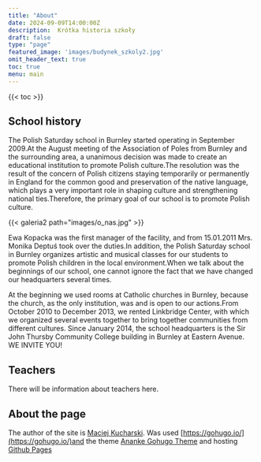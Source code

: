 ```yaml
---
title: "About"
date: 2024-09-09T14:00:00Z
description:  Krótka historia szkoły 
draft: false
type: "page"
featured_image: 'images/budynek_szkoly2.jpg'
omit_header_text: true
toc: true
menu: main
---
```


{{< toc >}}

## School history

The Polish Saturday school in Burnley started operating in September 2009.At the August meeting of the Association of Poles from Burnley and the surrounding area, a unanimous decision was made to create an educational institution to promote Polish culture.The resolution was the result of the concern of Polish citizens staying temporarily or permanently in England for the common good and preservation of the native language, which plays a very important role in shaping culture and strengthening national ties.Therefore, the primary goal of our school is to promote Polish culture.

{{< galeria2 path="images/o_nas.jpg" >}}

Ewa Kopacka was the first manager of the facility, and from 15.01.2011 Mrs. Monika Deptuś took over the duties.In addition, the Polish Saturday school in Burnley organizes artistic and musical classes for our students to promote Polish children in the local environment.When we talk about the beginnings of our school, one cannot ignore the fact that we have changed our headquarters several times.

At the beginning we used rooms at Catholic churches in Burnley, because the church, as the only institution, was and is open to our actions.From October 2010 to December 2013, we rented Linkbridge Center, with which we organized several events together to bring together communities from different cultures.
Since January 2014, the school headquarters is the Sir John Thursby Community College building in Burnley at Eastern Avenue.
WE INVITE YOU!

## Teachers

There will be information about teachers here.

## About the page

The author of the site is [Maciej Kucharski](mailto:dwapir@gmail.com). Was used [https://gohugo.io/](https://gohugo.io/)and the theme [Ananke Gohugo Theme](https://themes.gohugo.io/themes/gohugo-theme-ananke/) and hosting [Github Pages](https://pages.github.com/)